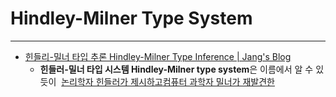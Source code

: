# Hindley-Milner Type System
---
- [힌들리-밀너 타입 추론 Hindley-Milner Type Inference | Jang's Blog](https://www.palindrom615.dev/hindley-milner-type-inference)
	- **힌들러-밀너 타입 시스템 Hindley-Milner type system**은 이름에서 알 수 있듯이  [논리학자 힌들러가 제시하고](https://www.semanticscholar.org/paper/THE-PRINCIPAL-TYPE-SCHEME-OF-AN-OBJECT-IN-LOGIC/fc64117e5d5ed5947a0c85c55597e4116d6e55c6)[컴퓨터 과학자 밀너가 재발견한](https://www.sciencedirect.com/science/article/pii/0022000078900144)